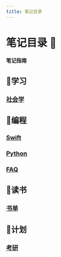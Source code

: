 ```yaml
---
title: 笔记目录
---
```

# 笔记目录 :notebook_with_decorative_cover: 

#### 笔记指南 <Badge text="beta" type="warning"/> <Badge text="预览版"/>

## :closed_book:学习
###  [社会学](/study/sociology/) 


## :orange_book:编程
###  [Swift](/biancheng/swift/)
###  [Python](/biancheng/python/)
### [FAQ](/biancheng/faq/)


## :blue_book:读书
### [书单](/read/booklist/)

## :dart:计划
### [考研](/plan/kaoyan/)
